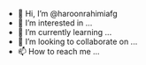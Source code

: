 - 👋 Hi, I’m @haroonrahimiafg
- 👀 I’m interested in ...
- 🌱 I’m currently learning ...
- 💞️ I’m looking to collaborate on ...
- 📫 How to reach me ...

<!---
haroonrahimiafg/haroonrahimiafg is a ✨ special ✨ repository because its `README.md` (this file) appears on your GitHub profile.
You can click the Preview link to take a look at your changes.
--->
